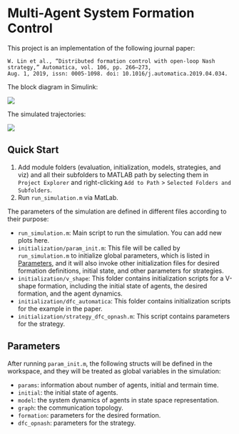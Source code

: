 # Multi-Agent System Formation Control

This project is an implementation of the following journal paper:
```
W. Lin et al., “Distributed formation control with open-loop Nash strategy,” Automatica, vol. 106, pp. 266–273,
Aug. 1, 2019, issn: 0005-1098. doi: 10.1016/j.automatica.2019.04.034.
```

The block diagram in Simulink:

![](https://imgur.com/0v20DKN.png=400x)

The simulated trajectories:

![](https://imgur.com/1wgkmpy.png=400x)

## Quick Start
1. Add module folders (evaluation, initialization, models, strategies, and viz) and all their subfolders to MATLAB path by selecting them in `Project Explorer` and right-clicking `Add to Path` > `Selected Folders and Subfolders`.
2. Run `run_simulation.m` via MatLab.

The parameters of the simulation are defined in different files according to their purpose:
- `run_simulation.m`: Main script to run the simulation. You can add new plots here.
- `initialization/param_init.m`: This file will be called by `run_simulation.m` to initialize global parameters, which is listed in [Parameters](#Parameters), and it will also invoke other initialization files for desired formation definitions, initial state, and other parameters for strategies.
- `initialization/v_shape`: This folder contains initialization scripts for a V-shape formation, including the initial state of agents, the desired formation, and the agent dynamics.
- `initialization/dfc_automatica`: This folder contains initialization scripts for the example in the paper.
- `initialization/strategy_dfc_opnash.m`: This script contains parameters for the strategy.

## Parameters
After running `param_init.m`, the following structs will be defined in the workspace, and they will be treated as global variables in the simulation:
- `params`: information about number of agents, initial and termain time.
- `initial`: the initial state of agents.
- `model`: the system dynamics of agents in state space representation.
- `graph`: the communication topology.
- `formation`: parameters for the desired formation.
- `dfc_opnash`: parameters for the strategy.
